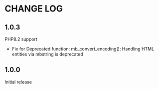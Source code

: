 # CHANGE LOG

## 1.0.3

PHP8.2 support
- Fix for Deprecated function: mb_convert_encoding(): Handling HTML entities via mbstring is deprecated

## 1.0.0

Initial release